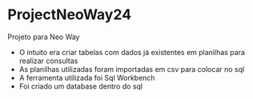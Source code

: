 # ProjectNeoWay24
Projeto para Neo Way 
* O intuito era criar tabelas com dados já existentes em planilhas para realizar consultas
* As planilhas utilizadas foram importadas em csv para colocar no sql
* A ferramenta utilizada foi Sql Workbench
* Foi criado um database dentro do sql


